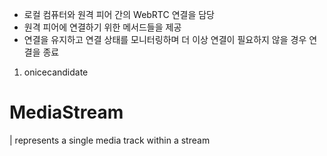 - 로컬 컴퓨터와 원격 피어 간의 WebRTC 연결을 담당
- 원격 피어에 연결하기 위한 메서드들을 제공
- 연결을 유지하고 연결 상태를 모니터링하며 더 이상 연결이 필요하지 않을 경우 연결을 종료

1. onicecandidate

# MediaStream

| represents a single media track within a stream
